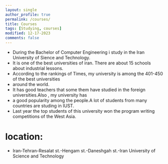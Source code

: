 ```yaml
---
layout: single
author_profile: true
permalink: /courses/
title: Courses
tags: [Studying, courses]
modified: 12-17-2023
comments: false
---
```

- During the Bachelor of Computer Engineering i study in the Iran University of Sience and Technology.
- It is one of the best universities of iran. There are about 15 schools about industrial lessons.
- According to the rankings of Times, my university is among the 401-450 of the best universities 
- around the world.
- It has good teachers that some them have studied in the foreign universities.Also , my university has
- a good popularity among the people.A lot of students from many countries are studing in IUST.
- Last year the top students of this university won the program writing competitions of the West Asia.



# location:
- Iran-Tehran-Resalat st.-Hengam st.-Daneshgah st.-Iran University of Science and Technology


